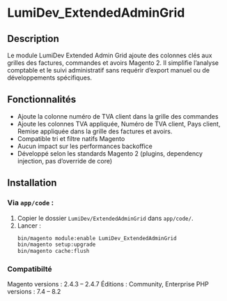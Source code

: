 # LumiDev_ExtendedAdminGrid

## Description
Le module LumiDev Extended Admin Grid ajoute des colonnes clés aux grilles des factures, commandes et avoirs Magento 2. 
Il simplifie l’analyse comptable et le suivi administratif sans requérir d’export manuel ou de développements spécifiques.
## Fonctionnalités
- Ajoute la colonne numéro de TVA client dans la grille des commandes
- Ajoute les colonnes TVA appliquée, Numéro de TVA client, Pays client, Remise appliquée dans la grille des factures et avoirs.
- Compatible tri et filtre natifs Magento
- Aucun impact sur les performances backoffice
- Développé selon les standards Magento 2 (plugins, dependency injection, pas d’override de core)


## Installation

### Via `app/code` :
1. Copier le dossier `LumiDev/ExtendedAdminGrid` dans `app/code/`.
2. Lancer :
   ```bash
   bin/magento module:enable LumiDev_ExtendedAdminGrid
   bin/magento setup:upgrade
   bin/magento cache:flush

### Compatibilté
Magento versions : 2.4.3 – 2.4.7
Éditions : Community, Enterprise
PHP versions : 7.4 – 8.2

